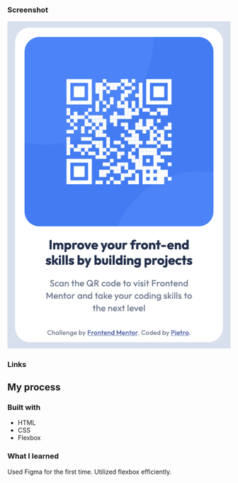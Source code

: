 ### Screenshot

![Screenshot](QRcodescreenshot.png)

### Links

## My process

### Built with

- HTML
- CSS
- Flexbox

### What I learned

Used Figma for the first time.
Utilized flexbox efficiently.
